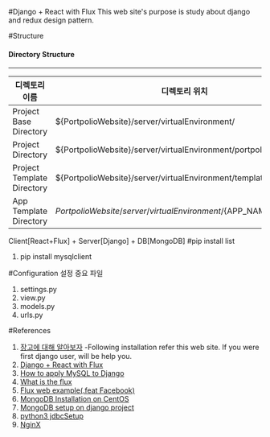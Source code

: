 #Django + React with Flux
This web site's purpose is study about django and redux design pattern.


#Structure

#### Directory Structure

---------------------------------------------------------------------------
디렉토리 이름                |          디렉토리 위치
-----------------------     | -------------------------------------------------
Project Base Directory     | ${PortpolioWebsite}/server/virtualEnvironment/
Project Directory          | ${PortpolioWebsite}/server/virtualEnvironment/portpolio/
Project Template Directory | ${PortpolioWebsite}/server/virtualEnvironment/templates
App Template Directory     |  ${PortpolioWebsite}/server/virtualEnvironment/${APP_NAME}/templates


Client[React+Flux] + Server[Django] + DB[MongoDB]
#pip install list
1. pip install mysqlclient


#Configuration
설정 중요 파일
1. settings.py
2. view.py
3. models.py
4. urls.py

#References
1. [장고에 대해 알아보자](https://tutorial.djangogirls.org/ko/)
-Following installation refer this web site. If you were first django user, will be help you.
2. [Django + React with Flux](http://webframeworks.kr/tutorials/react/react-django-full-stack-spa/)
3. [How to apply MySQL to Django](http://stackoverflow.com/questions/19189813/setting-django-up-to-use-mysql)
4. [What is the flux](http://haruair.github.io/flux/docs/overview.html)
5. [Flux web example(.feat Facebook)](https://github.com/facebook/flux/tree/master/examples/flux-todomvc/)
6. [MongoDB Installation on CentOS](https://docs.mongodb.com/manual/tutorial/install-mongodb-on-red-hat/)
7. [MongoDB setup on django project](http://django-mongodb-engine.readthedocs.io/en/latest/topics/setup.html)
8. [python3 jdbcSetup](https://dev.mysql.com/downloads/file/?id=467791)
9. [NginX](http://ohgyun.com/478)
